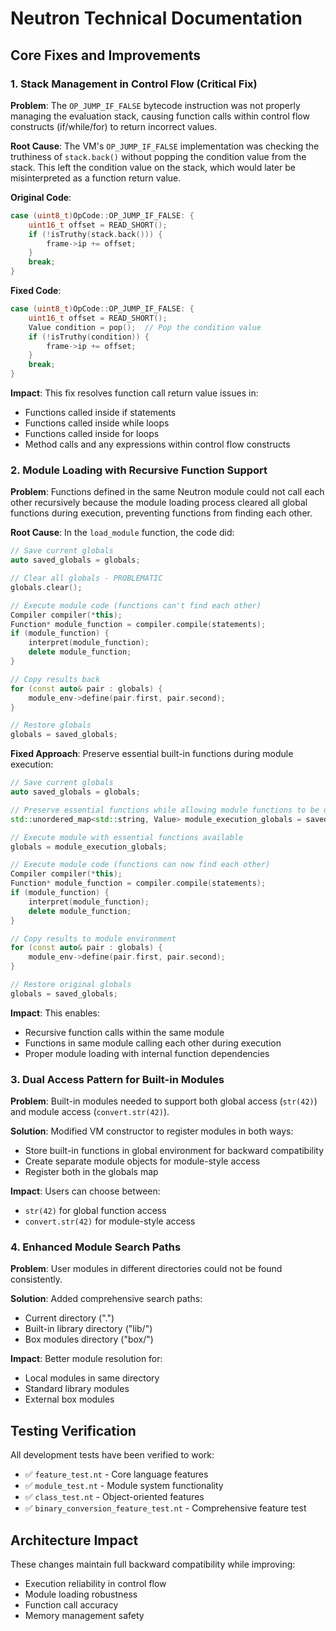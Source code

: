 # Neutron Technical Documentation

## Core Fixes and Improvements

### 1. Stack Management in Control Flow (Critical Fix)

**Problem**: The `OP_JUMP_IF_FALSE` bytecode instruction was not properly managing the evaluation stack, causing function calls within control flow constructs (if/while/for) to return incorrect values.

**Root Cause**: The VM's `OP_JUMP_IF_FALSE` implementation was checking the truthiness of `stack.back()` without popping the condition value from the stack. This left the condition value on the stack, which would later be misinterpreted as a function return value.

**Original Code**:
```cpp
case (uint8_t)OpCode::OP_JUMP_IF_FALSE: {
    uint16_t offset = READ_SHORT();
    if (!isTruthy(stack.back())) {
        frame->ip += offset;
    }
    break;
}
```

**Fixed Code**:
```cpp
case (uint8_t)OpCode::OP_JUMP_IF_FALSE: {
    uint16_t offset = READ_SHORT();
    Value condition = pop();  // Pop the condition value
    if (!isTruthy(condition)) {
        frame->ip += offset;
    }
    break;
}
```

**Impact**: This fix resolves function call return value issues in:
- Functions called inside if statements
- Functions called inside while loops  
- Functions called inside for loops
- Method calls and any expressions within control flow constructs

### 2. Module Loading with Recursive Function Support

**Problem**: Functions defined in the same Neutron module could not call each other recursively because the module loading process cleared all global functions during execution, preventing functions from finding each other.

**Root Cause**: In the `load_module` function, the code did:
```cpp
// Save current globals
auto saved_globals = globals;

// Clear all globals - PROBLEMATIC
globals.clear();

// Execute module code (functions can't find each other)
Compiler compiler(*this);
Function* module_function = compiler.compile(statements);
if (module_function) {
    interpret(module_function);
    delete module_function;
}

// Copy results back
for (const auto& pair : globals) {
    module_env->define(pair.first, pair.second);
}

// Restore globals
globals = saved_globals;
```

**Fixed Approach**: Preserve essential built-in functions during module execution:
```cpp
// Save current globals
auto saved_globals = globals;

// Preserve essential functions while allowing module functions to be defined
std::unordered_map<std::string, Value> module_execution_globals = saved_globals;

// Execute module with essential functions available
globals = module_execution_globals;

// Execute module code (functions can now find each other)
Compiler compiler(*this);
Function* module_function = compiler.compile(statements);
if (module_function) {
    interpret(module_function);
    delete module_function;
}

// Copy results to module environment
for (const auto& pair : globals) {
    module_env->define(pair.first, pair.second);
}

// Restore original globals
globals = saved_globals;
```

**Impact**: This enables:
- Recursive function calls within the same module
- Functions in same module calling each other during execution
- Proper module loading with internal function dependencies

### 3. Dual Access Pattern for Built-in Modules

**Problem**: Built-in modules needed to support both global access (`str(42)`) and module access (`convert.str(42)`).

**Solution**: Modified VM constructor to register modules in both ways:
- Store built-in functions in global environment for backward compatibility
- Create separate module objects for module-style access
- Register both in the globals map

**Impact**: Users can choose between:
- `str(42)` for global function access
- `convert.str(42)` for module-style access

### 4. Enhanced Module Search Paths

**Problem**: User modules in different directories could not be found consistently.

**Solution**: Added comprehensive search paths:
- Current directory (".")
- Built-in library directory ("lib/")
- Box modules directory ("box/")

**Impact**: Better module resolution for:
- Local modules in same directory
- Standard library modules
- External box modules

## Testing Verification

All development tests have been verified to work:
- ✅ `feature_test.nt` - Core language features
- ✅ `module_test.nt` - Module system functionality
- ✅ `class_test.nt` - Object-oriented features  
- ✅ `binary_conversion_feature_test.nt` - Comprehensive feature test

## Architecture Impact

These changes maintain full backward compatibility while improving:
- Execution reliability in control flow
- Module loading robustness
- Function call accuracy
- Memory management safety